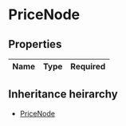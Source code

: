 

# PriceNode

## Properties

Name | Type | Required
-------- | -------- | --------




## Inheritance heirarchy


* [PriceNode](PriceNode.md)
